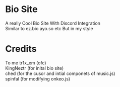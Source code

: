 
# Bio Site

A really Cool Bio Site With Discord Integration \
Similar to ez.bio ayo.so etc But in my style
# Credits

To me tr1x_em (ofc) \
KingNeztr (for inital bio site) \
ched (for the cusor and intial componets of music.js)\
spinfal (for modifying onkeo.js)
